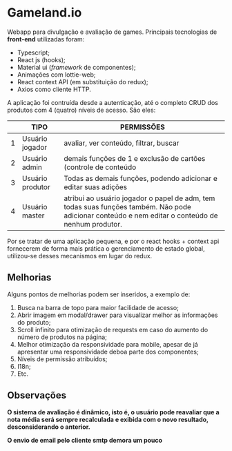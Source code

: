 # Gameland.io

Webapp para divulgação e avaliação de games. Principais tecnologias de **front-end** utilizadas foram:

 - Typescript;
 - React js (hooks);
 - Material ui (*framework* de componentes);
 - Animações com lottie-web;
 - React context API (em substituição do redux);
 - Axios como cliente HTTP.

A aplicação foi contruída desde a autenticação, até o completo CRUD dos produtos com 4 (quatro) níveis de acesso. São eles:

||TIPO           |PERMISSÕES |                        
|----------------|-------------------------------|-------------
|1| Usuário jogador|avaliar, ver conteúdo, filtrar, buscar
|2| Usuário admin|demais funções de 1 e exclusão de cartões (controle de conteúdo
|3| Usuário produtor|Todas as demais funções, podendo adicionar e editar suas adições
|4| Usuário master|atribui ao usuário jogador o papel de adm, tem todas suas funções também. Não pode adicionar conteúdo e nem editar o conteúdo de nenhum produtor.

Por se tratar de uma aplicação pequena, e por o react hooks + context api fornecerem de forma mais prática o gerenciamento de estado global, utilizou-se desses mecanismos em lugar do redux.

## Melhorias
Alguns pontos de melhorias podem ser inseridos, a exemplo de:

 1. Busca na barra de topo para maior facilidade de acesso;
 2. Abrir imagem em modal/drawer para visualizar melhor as informações do produto;
 3. Scroll infinito para otimização de requests em caso do aumento do número de produtos na página;
 4. Melhor otimização da responsividade para mobile, apesar de já apresentar uma responsividade deboa parte dos componentes;
 5. Níveis de permissão atribuídos;
 6. I18n;
 7. Etc.

## Observações

**O sistema de avaliação é dinâmico, isto é, o usuário pode reavaliar que a nota média será sempre recalculada e exibida com o novo resultado, desconsiderando o anterior.**

**O envio de email pelo cliente smtp demora um pouco**
